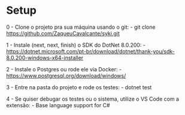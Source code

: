 # Setup

0 - Clone o projeto pra sua máquina usando o git:
    - git clone https://github.com/ZaqueuCavalcante/syki.git

1 - Instale (next, next, finish) o SDK do DotNet 8.0.200:
    - https://dotnet.microsoft.com/pt-br/download/dotnet/thank-you/sdk-8.0.200-windows-x64-installer

2 - Instale o Postgres ou rode ele via Docker:
    - https://www.postgresql.org/download/windows/

3 - Entre na pasta do projeto e rode os testes:
    - dotnet test

4 - Se quiser debugar os testes ou o sistema, utilize o VS Code com a extensão:
    - Base language support for C#
